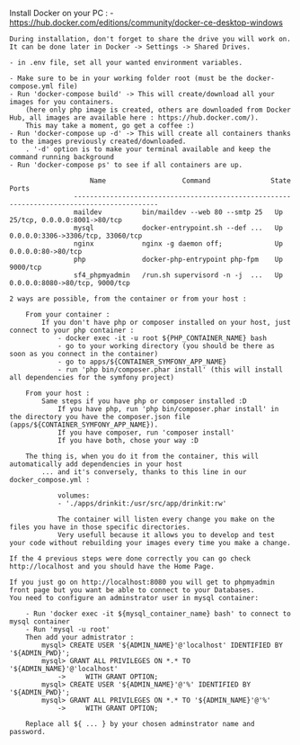 
<!-- FIRST STEP -->
Install Docker on your PC :
    - https://hub.docker.com/editions/community/docker-ce-desktop-windows

    During installation, don't forget to share the drive you will work on. It can be done later in Docker -> Settings -> Shared Drives.

<!-- 2 : Set your environment variables -->

    - in .env file, set all your wanted environment variables.

<!-- 3 : Play the docker-compose.yml -->

    - Make sure to be in your working folder root (must be the docker-compose.yml file)
    - Run 'docker-compose build' -> This will create/download all your images for you containers. 
        (here only php image is created, others are downloaded from Docker Hub, all images are available here : https://hub.docker.com/).
        This may take a moment, go get a coffee :)
    - Run 'docker-compose up -d' -> This will create all containers thanks to the images previously created/downloaded.
        . '-d' option is to make your terminal available and keep the command running background
    - Run 'docker-compose ps' to see if all containers are up.
                        
                        Name                   Command               State                 Ports
                    -------------------------------------------------------------------------------------------
                    maildev          bin/maildev --web 80 --smtp 25   Up      25/tcp, 0.0.0.0:8001->80/tcp
                    mysql            docker-entrypoint.sh --def ...   Up      0.0.0.0:3306->3306/tcp, 33060/tcp
                    nginx            nginx -g daemon off;             Up      0.0.0.0:80->80/tcp
                    php              docker-php-entrypoint php-fpm    Up      9000/tcp
                    sf4_phpmyadmin   /run.sh supervisord -n -j  ...   Up      0.0.0.0:8080->80/tcp, 9000/tcp

<!-- 4 : Install dependencies for Symfony -->

    2 ways are possible, from the container or from your host :
        
        From your container :
            If you don't have php or composer installed on your host, just connect to your php container :
                - docker exec -it -u root ${PHP_CONTAINER_NAME} bash
                - go to your working directory (you should be there as soon as you connect in the container)
                - go to apps/${CONTAINER_SYMFONY_APP_NAME}
                - run 'php bin/composer.phar install' (this will install all dependencies for the symfony project)

        From your host :
            Same steps if you have php or composer installed :D
                If you have php, run 'php bin/composer.phar install' in the directory you have the composer.json file (apps/${CONTAINER_SYMFONY_APP_NAME}).
                If you have composer, run 'composer install'
                If you have both, chose your way :D

        The thing is, when you do it from the container, this will automatically add dependencies in your host
            ... and it's conversely, thanks to this line in our docker_compose.yml :

                volumes:
                - './apps/drinkit:/usr/src/app/drinkit:rw' 

                The container will listen every change you make on the files you have in those specific directories.
                Very usefull because it allows you to develop and test your code without rebuilding your images every time you make a change.

<!-- 5 : Test it -->
    
    If the 4 previous steps were done correctly you can go check http://localhost and you should have the Home Page.

<!-- 6 : phpMyADMIN -->

    If you just go on http://localhost:8080 you will get to phpmyadmin front page but you want be able to connect to your Databases.
    You need to configure an adminstrator user in mysql container:

        - Run 'docker exec -it ${mysql_container_name} bash' to connect to mysql container
        - Run 'mysql -u root'
        Then add your admistrator :
            mysql> CREATE USER '${ADMIN_NAME}'@'localhost' IDENTIFIED BY '${ADMIN_PWD}';
            mysql> GRANT ALL PRIVILEGES ON *.* TO '${ADMIN_NAME}'@'localhost'
                ->     WITH GRANT OPTION;
            mysql> CREATE USER '${ADMIN_NAME}'@'%' IDENTIFIED BY '${ADMIN_PWD}';
            mysql> GRANT ALL PRIVILEGES ON *.* TO '${ADMIN_NAME}'@'%'
                ->     WITH GRANT OPTION;

        Replace all ${ ... } by your chosen adminstrator name and password.

<!-- ENJOY ! :D -->